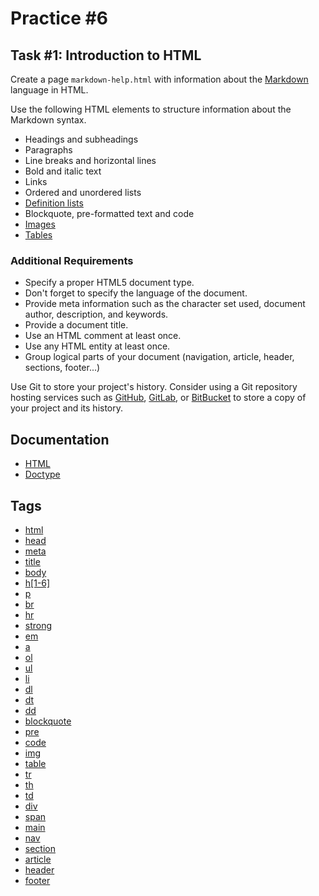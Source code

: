 Practice #6
===========

## Task #1: Introduction to HTML

Create a page `markdown-help.html` with information about the [Markdown](https://daringfireball.net/projects/markdown/) language in HTML.

Use the following HTML elements to structure information about the Markdown syntax.

* Headings and subheadings
* Paragraphs
* Line breaks and horizontal lines
* Bold and italic text
* Links
* Ordered and unordered lists
* [Definition lists](http://kramdown.gettalong.org/syntax.html#definition-lists)
* Blockquote, pre-formatted text and code
* [Images](https://github.com/dcurtis/markdown-mark)
* [Tables](http://kramdown.gettalong.org/syntax.html#tables)

### Additional Requirements

* Specify a proper HTML5 document type.
* Don't forget to specify the language of the document.
* Provide meta information such as the character set used, document author, description, and keywords.
* Provide a document title.
* Use an HTML comment at least once.
* Use any HTML entity at least once.
* Group logical parts of your document (navigation, article, header, sections, footer...)

Use Git to store your project's history. Consider using a Git repository
hosting services such as [GitHub](https://github.com), [GitLab](https://gitlab.com),
or [BitBucket](https://bitbucket.com) to store a copy of your project and its
history.

## Documentation

* [HTML](https://developer.mozilla.org/en-US/docs/Glossary/HTML)
* [Doctype](https://developer.mozilla.org/en-US/docs/Glossary/Doctype)

## Tags

* [html](https://developer.mozilla.org/en-US/docs/Web/HTML/Element/html)
* [head](https://developer.mozilla.org/en-US/docs/Web/HTML/Element/head)
* [meta](https://developer.mozilla.org/en-US/docs/Web/HTML/Element/meta)
* [title](https://developer.mozilla.org/en-US/docs/Web/HTML/Element/title)
* [body](https://developer.mozilla.org/en-US/docs/Web/HTML/Element/body)
* [h\[1-6\]](https://developer.mozilla.org/en-US/docs/Web/HTML/Element/Heading_Elements)
* [p](https://developer.mozilla.org/en-US/docs/Web/HTML/Element/p)
* [br](https://developer.mozilla.org/en-US/docs/Web/HTML/Element/br)
* [hr](https://developer.mozilla.org/en-US/docs/Web/HTML/Element/hr)
* [strong](https://developer.mozilla.org/en-US/docs/Web/HTML/Element/strong)
* [em](https://developer.mozilla.org/en-US/docs/Web/HTML/Element/em)
* [a](https://developer.mozilla.org/en-US/docs/Web/HTML/Element/a)
* [ol](https://developer.mozilla.org/en-US/docs/Web/HTML/Element/ol)
* [ul](https://developer.mozilla.org/en-US/docs/Web/HTML/Element/ul)
* [li](https://developer.mozilla.org/en-US/docs/Web/HTML/Element/li)
* [dl](https://developer.mozilla.org/en-US/docs/Web/HTML/Element/dl)
* [dt](https://developer.mozilla.org/en-US/docs/Web/HTML/Element/dt)
* [dd](https://developer.mozilla.org/en-US/docs/Web/HTML/Element/dd)
* [blockquote](https://developer.mozilla.org/en-US/docs/Web/HTML/Element/blockquote)
* [pre](https://developer.mozilla.org/en-US/docs/Web/HTML/Element/pre)
* [code](https://developer.mozilla.org/en-US/docs/Web/HTML/Element/code)
* [img](https://developer.mozilla.org/en-US/docs/Web/HTML/Element/img)
* [table](https://developer.mozilla.org/en-US/docs/Web/HTML/Element/table)
* [tr](https://developer.mozilla.org/en-US/docs/Web/HTML/Element/tr)
* [th](https://developer.mozilla.org/en-US/docs/Web/HTML/Element/th)
* [td](https://developer.mozilla.org/en-US/docs/Web/HTML/Element/td)
* [div](https://developer.mozilla.org/en-US/docs/Web/HTML/Element/div)
* [span](https://developer.mozilla.org/en-US/docs/Web/HTML/Element/span)
* [main](https://developer.mozilla.org/en-US/docs/Web/HTML/Element/main)
* [nav](https://developer.mozilla.org/en-US/docs/Web/HTML/Element/nav)
* [section](https://developer.mozilla.org/en-US/docs/Web/HTML/Element/section)
* [article](https://developer.mozilla.org/en-US/docs/Web/HTML/Element/article)
* [header](https://developer.mozilla.org/en-US/docs/Web/HTML/Element/header)
* [footer](https://developer.mozilla.org/en-US/docs/Web/HTML/Element/footer)

